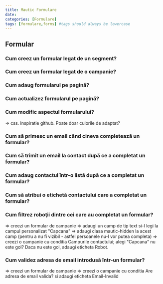 ```yaml
---
title: Mautic Formulare
date: 
categories: [Formulare]
tags: [formulare,forms] #tags should always be lowercase
---
```

## Formular

### Cum creez un formular legat de un segment?

### Cum creez un formular legat de o campanie?

### Cum adaug formularul pe pagină?

### Cum actualizez formularul pe pagină?

### Cum modific aspectul formularului?

=> css. Inspiratie github. Poate doar culorile de adaptat?

### Cum să primesc un email când cineva completează un formular?

### Cum să trimit un email la contact după ce a completat un formular?

### Cum adaug contactul într-o listă după ce a completat un formular?

### Cum să atribui o etichetă contactului care a completat un formular?

### Cum filtrez roboţii dintre cei care au completat un formular?

=> creezi un formular de campanie
=> adaugi un camp de tip text si-l legi la campul personalizat "Capcana"
=> adaugi clasa mautic-hidden la acest camp (pentru a nu fi vizibil - astfel persoanele nu-l vor putea completa)
=> creezi o campanie cu conditia Campurile contactului; alegi "Capcana" nu este gol? Daca nu este gol, adaugi eticheta Robot.

### Cum validez adresa de email introdusă într-un formular?

=> creezi un formular de campanie
=> creezi o campanie cu conditia Are adresa de email valida? si adaugi eticheta Email-Invalid


